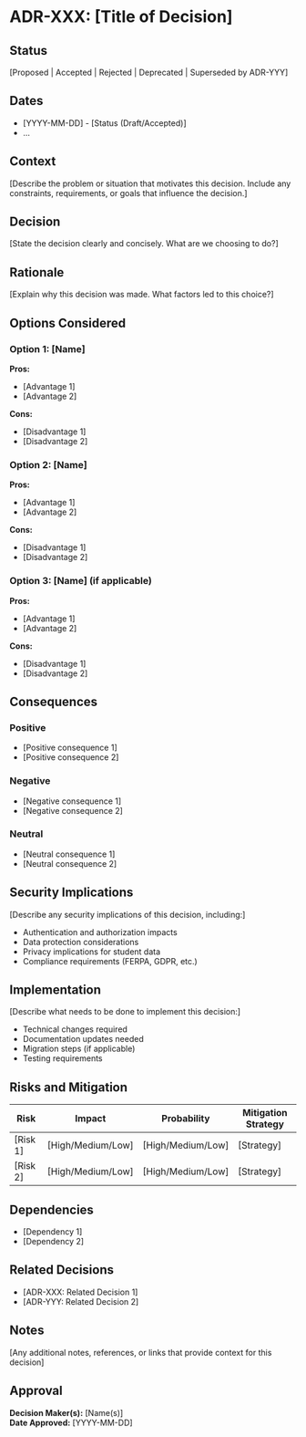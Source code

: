 # ADR-XXX: [Title of Decision]

## Status
[Proposed | Accepted | Rejected | Deprecated | Superseded by ADR-YYY]

## Dates
- [YYYY-MM-DD] - [Status (Draft/Accepted)]
- ...

## Context
[Describe the problem or situation that motivates this decision. Include any constraints, requirements, or goals that influence the decision.]

## Decision
[State the decision clearly and concisely. What are we choosing to do?]

## Rationale
[Explain why this decision was made. What factors led to this choice?]

## Options Considered
### Option 1: [Name]
**Pros:**
- [Advantage 1]
- [Advantage 2]

**Cons:**
- [Disadvantage 1]
- [Disadvantage 2]

### Option 2: [Name]
**Pros:**
- [Advantage 1]
- [Advantage 2]

**Cons:**
- [Disadvantage 1]
- [Disadvantage 2]

### Option 3: [Name] (if applicable)
**Pros:**
- [Advantage 1]
- [Advantage 2]

**Cons:**
- [Disadvantage 1]
- [Disadvantage 2]

## Consequences
### Positive
- [Positive consequence 1]
- [Positive consequence 2]

### Negative
- [Negative consequence 1]
- [Negative consequence 2]

### Neutral
- [Neutral consequence 1]
- [Neutral consequence 2]

## Security Implications
[Describe any security implications of this decision, including:]
- Authentication and authorization impacts
- Data protection considerations
- Privacy implications for student data
- Compliance requirements (FERPA, GDPR, etc.)

## Implementation
[Describe what needs to be done to implement this decision:]
- Technical changes required
- Documentation updates needed
- Migration steps (if applicable)
- Testing requirements

## Risks and Mitigation
| Risk | Impact | Probability | Mitigation Strategy |
|------|--------|-------------|-------------------|
| [Risk 1] | [High/Medium/Low] | [High/Medium/Low] | [Strategy] |
| [Risk 2] | [High/Medium/Low] | [High/Medium/Low] | [Strategy] |

## Dependencies
- [Dependency 1]
- [Dependency 2]

## Related Decisions
- [ADR-XXX: Related Decision 1]
- [ADR-YYY: Related Decision 2]

## Notes
[Any additional notes, references, or links that provide context for this decision]

## Approval
**Decision Maker(s):** [Name(s)]  
**Date Approved:** [YYYY-MM-DD]